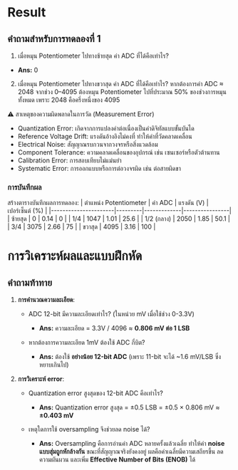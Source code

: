 # Result
## คำถามสำหรับการทดลองที่ 1
1. เมื่อหมุน Potentiometer ไปทางซ้ายสุด ค่า ADC ที่ได้คือเท่าไร?
- **Ans:** 0
2. เมื่อหมุน Potentiometer ไปทางขวาสุด ค่า ADC ที่ได้คือเท่าไร?
หากต้องการค่า ADC ≈ 2048 จากช่วง 0–4095
ต้องหมุน Potentiometer ไปที่ประมาณ 50% ของช่วงการหมุนทั้งหมด เพราะ 2048 คือครึ่งหนึ่งของ 4095

⚠️ สาเหตุของความผิดพลาดในการวัด (Measurement Error)
- Quantization Error: เกิดจากการแปลงค่าต่อเนื่องเป็นค่าดิจิทัลแบบขั้นบันได
- Reference Voltage Drift: แรงดันอ้างอิงไม่คงที่ ทำให้ค่าที่วัดคลาดเคลื่อน
- Electrical Noise: สัญญาณรบกวนจากวงจรหรือสิ่งแวดล้อม
- Component Tolerance: ความคลาดเคลื่อนของอุปกรณ์ เช่น เซนเซอร์หรือตัวต้านทาน
- Calibration Error: การสอบเทียบไม่แม่นยำ
- Systematic Error: การออกแบบหรือการต่อวงจรผิด เช่น ต่อสายผิดขา

### การบันทึกผล
สร้างตารางบันทึกผลการทดลอง:
| ตำแหน่ง Potentiometer | ค่า ADC | แรงดัน (V) | เปอร์เซ็นต์ (%) |
|----------------------|---------|-------------|----------------|
| ซ้ายสุด               |   0   |     0.14   |             0   |
| 1/4                  |   1047      |      1.01       |     25.6          |
| 1/2 (กลาง)            |    2050     |         1.85    |            50.1    |
| 3/4                  |      3075   |        2.66     |          75      |
| ขวาสุด                |    4095     |     3.16        |       100         |


# การวิเคราะห์ผลและแบบฝึกหัด

## คำถามท้าทาย

1. **การคำนวณความละเอียด**:  
   - ADC 12-bit มีความละเอียดเท่าไร? (ในหน่วย mV เมื่อใช้ช่วง 0-3.3V)  
     - **Ans:** ความละเอียด = 3.3V / 4096 ≈ **0.806 mV ต่อ 1 LSB**  

   - หากต้องการความละเอียด 1mV ต้องใช้ ADC กี่บิต?  
     - **Ans:** ต้องใช้ **อย่างน้อย 12-bit ADC** (เพราะ 11-bit จะได้ ~1.6 mV/LSB ซึ่งหยาบเกินไป)  


2. **การวิเคราะห์ error**:  
   - Quantization error สูงสุดของ 12-bit ADC คือเท่าไร?  
     - **Ans:** Quantization error สูงสุด = ±0.5 LSB = ±0.5 × 0.806 mV ≈ **±0.403 mV**  

   - เหตุใดการใช้ oversampling จึงช่วยลด noise ได้?  
     - **Ans:** Oversampling คือการอ่านค่า ADC หลายครั้งแล้วเฉลี่ย ทำให้ค่า **noise แบบสุ่มถูกหักล้างกัน** ขณะที่สัญญาณจริงยังคงอยู่ ผลคือค่าเฉลี่ยมีความเสถียรขึ้น ลดความผันผวน และเพิ่ม **Effective Number of Bits (ENOB)** ได้  